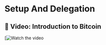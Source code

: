 # Setup And Delegation

## 🎥 Video: Introduction to Bitcoin

[![Watch the video]([https://www.youtube.com/watch?v=Gc2en3nHxA4](https://youtu.be/PPYmrPaDvtI))
